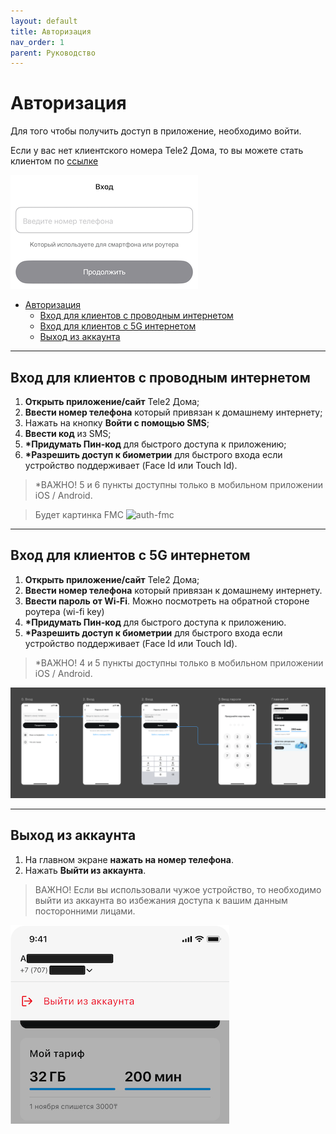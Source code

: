 ```yaml
---
layout: default
title: Авторизация
nav_order: 1
parent: Руководство
---
```


# Авторизация

Для того чтобы получить доступ в приложение, необходимо войти.

Если у вас нет клиентского номера Tele2 Дома, то вы можете стать клиентом по [ссылке](https://tele2.kz/new/tele2home)

![login screen](./assets/images/login.png)

- [Авторизация](#авторизация)
  - [Вход для клиентов с проводным интернетом](#вход-для-клиентов-с-проводным-интернетом)
  - [Вход для клиентов с 5G интернетом](#вход-для-клиентов-с-5g-интернетом)
  - [Выход из аккаунта](#выход-из-аккаунта)

---

## Вход для клиентов с проводным интернетом

1. **Открыть приложение/сайт** Tele2 Дома;
2. **Ввести номер телефона** который привязан к домашнему интернету;
3. Нажать на кнопку **Войти с помощью SMS**;
4. **Ввести код** из SMS;
5. **\*Придумать Пин-код** для быстрого доступа к приложению;
6. **\*Разрешить доступ к биометрии** для быстрого входа если устройство поддерживает (Face Id или Touch Id).

> \*ВАЖНО! 5 и 6 пункты доступны только в мобильном приложении iOS / Android.

> Будет картинка FMC
![auth-fmc](TBC.PIC)

---

## Вход для клиентов с 5G интернетом

1. **Открыть приложение/сайт** Tele2 Дома;
2. **Ввести номер телефона** который привязан к домашнему интернету.
3. **Ввести пароль от Wi-Fi**. Можно посмотреть на обратной стороне роутера (wi-fi key)
4. **\*Придумать Пин-код** для быстрого доступа к приложению.
5. **\*Разрешить доступ к биометрии** для быстрого входа если устройство поддерживает (Face Id или Touch Id).

> \*ВАЖНО! 4 и 5 пункты доступны только в мобильном приложении iOS / Android.

![auth-fwa](./assets/images/auth-fwa.png)

---

## Выход из аккаунта

1. На главном экране **нажать на номер телефона**.
2. Нажать **Выйти из аккаунта**.

> ВАЖНО! Если вы использовали чужое устройство, то необходимо выйти из аккаунта во избежания доступа к вашим данным посторонними лицами.

![logout screen](./assets/images/logout.png)